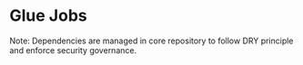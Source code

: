 # Glue Jobs

Note: Dependencies are managed in core repository to follow DRY principle and enforce security governance.